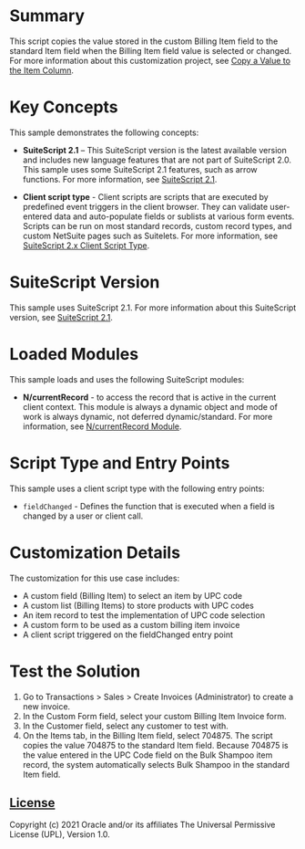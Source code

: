 # Summary
This script copies the value stored in the custom Billing Item field to the standard Item field when the Billing Item field value is selected or changed. For more information about this customization project, see [Copy a Value to the Item Column](https://docs.oracle.com/en/cloud/saas/netsuite/ns-online-help/section_157365998080.html).

# Key Concepts
This sample demonstrates the following concepts:

* **SuiteScript 2.1** – This SuiteScript version is the latest available version and includes new language features that are not part of SuiteScript 2.0. This sample uses some SuiteScript 2.1 features, such as arrow functions. For more information, see [SuiteScript 2.1](https://docs.oracle.com/en/cloud/saas/netsuite/ns-online-help/chapter_156042690639.html#SuiteScript-2.1).

* **Client script type** - Client scripts are scripts that are executed by predefined event triggers in the client browser. They can validate user-entered data and auto-populate fields or sublists at various form events. Scripts can be run on most standard records, custom record types, and custom NetSuite pages such as Suitelets. For more information, see [SuiteScript 2.x Client Script Type](https://docs.oracle.com/en/cloud/saas/netsuite/ns-online-help/section_4387798404.html#SuiteScript-2.x-Client-Script-Type).

# SuiteScript Version
This sample uses SuiteScript 2.1. For more information about this SuiteScript version, see [SuiteScript 2.1](https://docs.oracle.com/en/cloud/saas/netsuite/ns-online-help/chapter_156042690639.html#SuiteScript-2.1).

# Loaded Modules
This sample loads and uses the following SuiteScript modules:

* **N/currentRecord** - to access the record that is active in the current client context. This module is always a dynamic object and mode of work is always dynamic, not deferred dynamic/standard. For more information, see [N/currentRecord Module](https://docs.oracle.com/en/cloud/saas/netsuite/ns-online-help/section_4625600928.html#N%2FcurrentRecord-Module).

# Script Type and Entry Points
This sample uses a client script type with the following entry points:

* `fieldChanged` - Defines the function that is executed when a field is changed by a user or client call.

# Customization Details
The customization for this use case includes:
* A custom field (Billing Item) to select an item by UPC code
* A custom list (Billing Items) to store products with UPC codes
* An item record to test the implementation of UPC code selection
* A custom form to be used as a custom billing item invoice
* A client script triggered on the fieldChanged entry point

# Test the Solution
1. Go to Transactions > Sales > Create Invoices (Administrator) to create a new invoice.
2.  In the Custom Form field, select your custom Billing Item Invoice form.
3. In the Customer field, select any customer to test with.
4. On the Items tab, in the Billing Item field, select 704875. The script copies the value 704875 to the standard Item field. Because 704875 is the value entered in the UPC Code field on the Bulk Shampoo item record, the system automatically selects Bulk Shampoo in the standard Item field.

## [License](./LICENSE.txt)
Copyright (c) 2021 Oracle and/or its affiliates The Universal Permissive License (UPL), Version 1.0.
